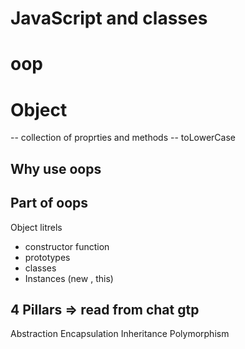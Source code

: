 # JavaScript and classes 

# oop

# Object
-- collection of proprties and methods
-- toLowerCase

## Why use oops

## Part of oops 
Object litrels
 
 - constructor function 
 - prototypes
 - classes
 - Instances (new , this)

 ## 4 Pillars  => read from chat gtp
 Abstraction
 Encapsulation
 Inheritance
 Polymorphism